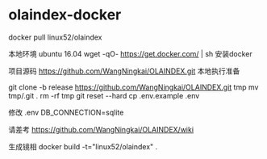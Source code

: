 # olaindex-docker  
  docker pull linux52/olaindex
  
本地环境 ubuntu 16.04 
wget -qO- https://get.docker.com/ | sh  安装docker

项目源码 https://github.com/WangNingkai/OLAINDEX.git
本地执行准备

git clone -b release https://github.com/WangNingkai/OLAINDEX.git tmp 
mv tmp/.git . 
rm -rf tmp 
git reset --hard
cp .env.example .env

修改 .env
  DB_CONNECTION=sqlite

请差考 https://github.com/WangNingkai/OLAINDEX/wiki

生成镜相
 docker build -t="linux52/olaindex" .
  
  
